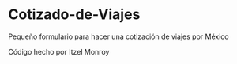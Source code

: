 # Cotizado-de-Viajes
Pequeño formulario para hacer una cotización de viajes por México

Código hecho por Itzel Monroy
